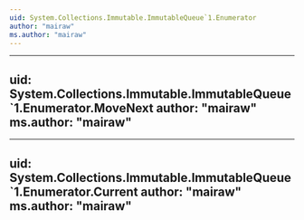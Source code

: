 ```yaml
---
uid: System.Collections.Immutable.ImmutableQueue`1.Enumerator
author: "mairaw"
ms.author: "mairaw"
---
```


---
uid: System.Collections.Immutable.ImmutableQueue`1.Enumerator.MoveNext
author: "mairaw"
ms.author: "mairaw"
---

---
uid: System.Collections.Immutable.ImmutableQueue`1.Enumerator.Current
author: "mairaw"
ms.author: "mairaw"
---

